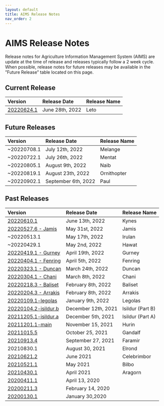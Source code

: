 ```yaml
---
layout: default
title: AIMS Release Notes
nav_order: 2
---
```


# AIMS Release Notes

Release notes for Agriculture Information Management System (AIMS) are update at the time of release and releases typically follow a 2 week cycle. When possible, release notes for future releases may be available in the ”Future Release” table located on this page.

## Current Release

| Version | Release Date | Release Name | 
|:------------- |:-------------|:-------------|
| [20220624.1](20220624.1%20-%20Leto) | June 28th, 2022 | Leto |


## Future Releases

| Version | Release Date | Release Name | 
|:------------- |:-------------|:-------------|
| ~20220708.1 | July 12th, 2022 | Melange |
| ~20220722.1 | July 26th, 2022 | Mentat |
| ~20220805.1 | August 9th, 2022 | Naib |
| ~20220819.1 | August 23th, 2022 | Ornithopter |
| ~20220902.1 | September 6th, 2022 | Paul |

## Past  Releases

| Version | Release Date | Release Name | 
|:------------- |:-------------|:-------------|
|[20220610.1](20220610.1%20-%20Kynes) | June 13th, 2022 | Kynes |
|[20220527.6 - Jamis](20220527.6%20-%20Jamis)|May 31st, 2022|Jamis|
| ~20220513.1 | May 17th, 2022 | Irulan |
| ~20220429.1 | May 2nd, 2022 | Hawat |
|[20220419.1 - Gurney](20220419.1%20-%20Gurney)|April 19th, 2022|Gurney|
|[20220404.1 - Fenring](20220404.1%20-%20Fenring)|April 5th, 2022|Fenring|
|[20220323.1 - Duncan](20220323.1%20-%20Duncan)|March 24th, 2022|Duncan|
|[20220304.1 - Chani](20220304.1%20-%20Chani)|March 8th, 2022|Chani|
|[20220218.3 - Baliset](20220218.3%20-%20Baliset)|February 8th, 2022|Baliset|
|[20220204.3 - Arrakis](20220204.3%20-%20Arrakis)| February 8th, 2022 | Arrakis |
|[20220109.1-legolas](https://kdainfotech.atlassian.net/wiki/spaces/KIP/pages/2270724097)|January 9th, 2022|Legolas|
|[20220104.2-isildur.b](https://kdainfotech.atlassian.net/wiki/spaces/KIP/pages/2268168193)|December 12th, 2021 |Isildur (Part B)|
|[20211205.1-isildur.a](https://kdainfotech.atlassian.net/wiki/spaces/KIP/pages/2267250694)|December 5th, 2021|Isildur (Part A)|
|[20211201.1-main](https://kdainfotech.atlassian.net/wiki/spaces/KIP/pages/2265939969)|November 15, 2021 |Hurin|
|[20211015.5](https://kdainfotech.atlassian.net/wiki/spaces/KIP/pages/2262761473)|October 25, 2021|Gandalf|
|[20210913.4](https://kdainfotech.atlassian.net/wiki/spaces/KIP/pages/2247000076)|September 27, 2021|Faramir|
|20210830.1|August 30, 2021|Elrond|
|[20210621.2](https://kdainfotech.atlassian.net/wiki/spaces/KIP/pages/2111963137)|June 2021|Celebrimbor|
|[20210521.1](https://kdainfotech.atlassian.net/wiki/spaces/KIP/pages/1993146387)|May 2021|Bilbo|
|[20210430.1](https://kdainfotech.atlassian.net/wiki/spaces/KIP/pages/1829601286)|April 2021|Aragorn|
|[20200411.1](https://kdainfotech.atlassian.net/wiki/spaces/KIP/pages/928874497)|April 13, 2020||
|[20200211.3](https://kdainfotech.atlassian.net/wiki/spaces/KIP/pages/813629468)|February 14, 2020||
|[20200130.1](https://kdainfotech.atlassian.net/wiki/spaces/KIP/pages/813596680)|January 30,2020||

